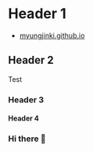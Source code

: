 # Header 1

- [myungjinki.github.io](https://myungjinki.github.io/)

## Header 2

Test

### Header 3

#### Header 4

### Hi there 👋

<!--
**myungjinki/myungjinki** is a ✨ _special_ ✨ repository because its `README.md` (this file) appears on your GitHub profile.

Here are some ideas to get you started:

- 🔭 I’m currently working on ...
- 🌱 I’m currently learning ...
- 👯 I’m looking to collaborate on ...
- 🤔 I’m looking for help with ...
- 💬 Ask me about ...
- 📫 How to reach me: ...
- 😄 Pronouns: ...
- ⚡ Fun fact: ...
-->
